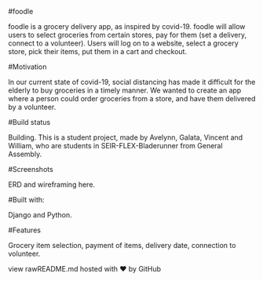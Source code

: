 #foodle

foodle is a grocery delivery app, as inspired by covid-19. foodle will allow users to select groceries from certain stores, pay for them (set a delivery, connect to a volunteer). Users will log on to a website, select a grocery store, pick their items, put them in a cart and checkout.


#Motivation

In our current state of covid-19, social distancing has made it difficult for the elderly to buy groceries in a timely manner.  We wanted to create an app where a person could order groceries from a store, and have them delivered by a volunteer.

#Build status

Building. This is a student project, made by Avelynn, Galata, Vincent and William, who are students in SEIR-FLEX-Bladerunner from General Assembly.

#Screenshots

ERD and wireframing here.

#Built with:

Django and Python.

#Features

Grocery item selection, payment of items, delivery date, connection to volunteer.


view rawREADME.md hosted with ❤ by GitHub
